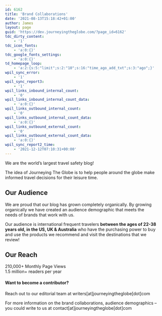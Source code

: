 ```yaml
---
id: 6162
title: 'Brand Collaborations'
date: '2021-08-13T15:18:42+01:00'
author: James
layout: page
guid: 'https://dev.journeyingtheglobe.com/?page_id=6162'
tdc_dirty_content:
    - '1'
tdc_icon_fonts:
    - 'a:0:{}'
tdc_google_fonts_settings:
    - 'a:0:{}'
td_homepage_loop:
    - 'a:2:{s:5:"limit";s:2:"10";s:16:"time_ago_add_txt";s:3:"ago";}'
wpil_sync_error:
    - '1'
wpil_sync_report3:
    - '1'
wpil_links_inbound_internal_count:
    - '0'
wpil_links_inbound_internal_count_data:
    - 'a:0:{}'
wpil_links_outbound_internal_count:
    - '0'
wpil_links_outbound_internal_count_data:
    - 'a:0:{}'
wpil_links_outbound_external_count:
    - '0'
wpil_links_outbound_external_count_data:
    - 'a:0:{}'
wpil_sync_report2_time:
    - '2021-12-12T07:10:31+00:00'
---
```


We are the world’s largest travel safety blog!

The idea of Journeying The Globe is to help people around the globe make informed travel decisions for their leisure time.

## Our Audience

We are proud that our blog has grown completely organically. By growing organically we have created an audience demographic that meets the needs of brands that work with us.

Our audience is international frequent travelers **between the ages of 22-38 years old, in the US, UK &amp; Australia** who have the purchasing power to buy and use the products we recommend and visit the destinations that we review!

## Our Reach

210,000+ Monthly Page Views  
1.5 million+ readers per year

#### **Want to become a contributor?**

Reach out to our editorial team at writers\[at\]journeyingtheglobe\[dot\]com

For more information on the brand collaborations, audience demographics – you could write to us at contact\[at\]journeyingtheglobe\[dot\]com